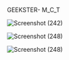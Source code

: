 GEEKSTER- M_C_T

![Screenshot (242)](https://user-images.githubusercontent.com/104826351/218002466-53ccef12-4bfa-42d0-bc24-1b78c6ae760e.png)

![Screenshot (248)](https://user-images.githubusercontent.com/104826351/218072919-ea714c9a-947a-4c5d-bd8c-8f8d9627ef61.png)


![Screenshot (248)](https://user-images.githubusercontent.com/104826351/218072985-b30eef21-dbee-43e0-9790-69439da548cf.png)


